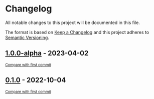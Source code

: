 # Changelog
All notable changes to this project will be documented in this file.

The format is based on [Keep a Changelog](http://keepachangelog.com/en/1.0.0/)
and this project adheres to [Semantic Versioning](http://semver.org/spec/v2.0.0.html).

<!-- insertion marker -->
## [1.0.0-alpha](https://github.com/pacti-org/pacti/releases/tag/0.1.01.0.0-alpha) - 2023-04-02

<small>[Compare with first commit](https://github.com/pacti-org/pacti/compare/637102ffcf1d9aedf5c4fbe61bad948441654d1c...0.1.0)</small>



## [0.1.0](https://github.com/pacti-org/pacti/releases/tag/0.1.0) - 2022-10-04

<small>[Compare with first commit](https://github.com/pacti-org/pacti/compare/637102ffcf1d9aedf5c4fbe61bad948441654d1c...0.1.0)</small>
